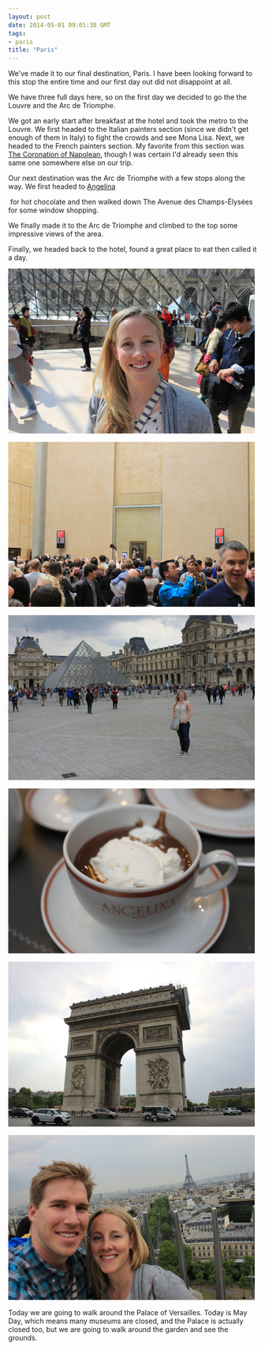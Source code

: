 ```yaml
---
layout: post
date: 2014-05-01 09:01:38 GMT
tags:
- paris
title: "Paris"
---
```

<p>We've made it to our final destination, Paris. I have been looking forward to this stop the entire time and our first day out did not disappoint at all.</p>
<p>We have three full days here, so on the first day we decided to go the the Louvre and the Arc de Triomphe.</p>
<p>We got an early start after breakfast at the hotel and took the metro to the Louvre. We first headed to the Italian painters section (since we didn't get enough of them in Italy) to fight the crowds and see Mona Lisa. Next, we headed to the French painters section. My favorite from this section was <a href="http://en.wikipedia.org/wiki/The_Coronation_of_Napoleon">The Coronation of Napolean</a>, though I was certain I'd already seen this same one somewhere else on our trip.</p>
<p>Our next destination was the Arc de Triomphe with a few stops along the way. We first headed to <a href="http://www.angelina-paris.fr/">Angelina</a></p>
<p></p>
<p>&nbsp;for hot chocolate and then walked down&nbsp;<span>The Avenue des&nbsp;</span><span>Champs</span><span>-</span><span>&Eacute;lys&eacute;es for some window shopping.&nbsp;</span></p>
<p><span>We finally made it to the Arc de Triomphe and climbed to the top some impressive views of the area.</span></p>
<p><span>Finally, we headed back to the hotel, found a great place to eat then called it a day.</span></p>
<p><span><img src="/images/07b98e2d9065c01c0ee6bbb2f0471e112cb7dd16020208ba7ae41503612beee2.jpg" /></span></p>
<p><span><img src="/images/c9347aaf0c585f59551f961ce83ef18e3b2254ed809eb6aab8e72187f9ee59e1.jpg" /></span></p>
<p><img src="/images/fcaaaac40f112dd89503198890eb97cbba4ecb91962b3ad4aa51234ee35d42d6.jpg" /></p>
<p><img src="/images/84ee1daf24d879a5042eb6b3201743bc5412bf1f106b4670cee5fec26b62efb8.jpg" /></p>
<p><img src="/images/5313ac2f0b5cb248025af901299baff10f2ac4e0abf0368e154a902c3ea4232a.jpg" /></p>
<p><a href="http://www.angelina-paris.fr/"><img src="/images/0fa26ab7d10dc20b7985d9276553f403892aec96ef289bfad8a5ebc6bf0de2e7.jpg" /></a></p>
<p></p>
<p><span>Today we are going to walk around the&nbsp;Palace of Versailles. Today is May Day, which means many museums are closed, and the Palace is actually closed too, but we are going to walk around the garden and see the grounds.</span></p>